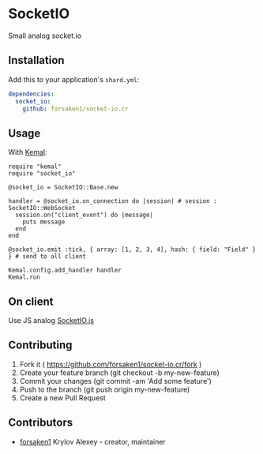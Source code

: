 # SocketIO

Small analog socket.io

## Installation


Add this to your application's `shard.yml`:

```yaml
dependencies:
  socket_io:
    github: forsaken1/socket-io.cr
```


## Usage

With [Kemal](http://kemalcr.com):

```crystal
require "kemal"
require "socket_io"

@socket_io = SocketIO::Base.new

handler = @socket_io.on_connection do |session| # session : SocketIO::WebSocket
  session.on("client_event") do |message|
    puts message
  end
end

@socket_io.emit :tick, { array: [1, 2, 3, 4], hash: { field: "Field" } } # send to all client

Kemal.config.add_handler handler
Kemal.run
```


## On client

Use JS analog [SocketIO.js](https://gist.github.com/forsaken1/6223ed86422c0996634b)


## Contributing

1. Fork it ( https://github.com/forsaken1/socket-io.cr/fork )
2. Create your feature branch (git checkout -b my-new-feature)
3. Commit your changes (git commit -am 'Add some feature')
4. Push to the branch (git push origin my-new-feature)
5. Create a new Pull Request

## Contributors

- [forsaken1](https://github.com/forsaken1) Krylov Alexey - creator, maintainer
